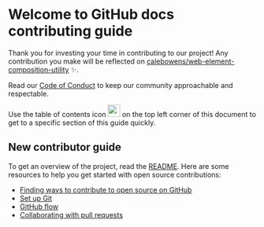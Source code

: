 # Welcome to GitHub docs contributing guide <!-- omit in toc -->

Thank you for investing your time in contributing to our project! Any contribution you make will be reflected on [calebowens/web-element-composition-utility](https://github.com/calebowens/web-element-composition-utility) :sparkles:. 

Read our [Code of Conduct](./CODE_OF_CONDUCT.md) to keep our community approachable and respectable.

Use the table of contents icon <img src="./assets/images/table-of-contents.png" width="25" height="25" /> on the top left corner of this document to get to a specific section of this guide quickly.

## New contributor guide

To get an overview of the project, read the [README](README.md). Here are some resources to help you get started with open source contributions:

- [Finding ways to contribute to open source on GitHub](https://docs.github.com/en/get-started/exploring-projects-on-github/finding-ways-to-contribute-to-open-source-on-github)
- [Set up Git](https://docs.github.com/en/get-started/quickstart/set-up-git)
- [GitHub flow](https://docs.github.com/en/get-started/quickstart/github-flow)
- [Collaborating with pull requests](https://docs.github.com/en/github/collaborating-with-pull-requests)
